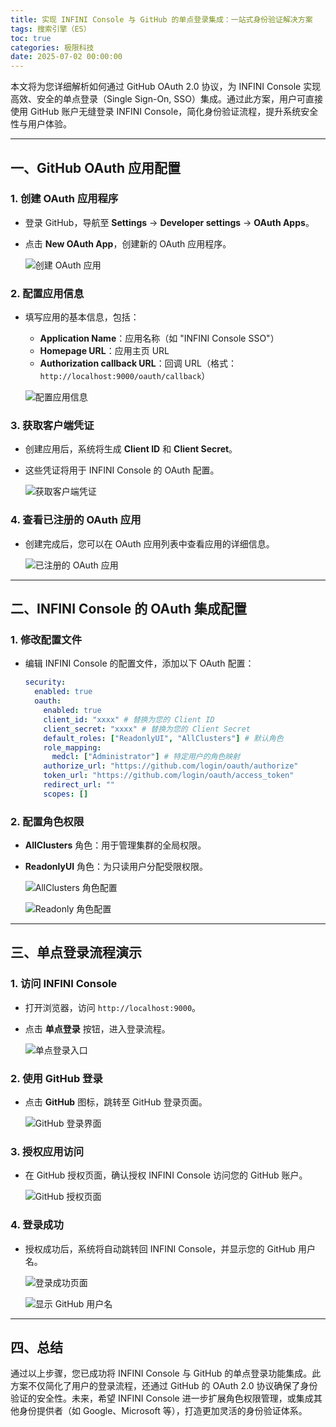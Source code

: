 ```yaml
---
title: 实现 INFINI Console 与 GitHub 的单点登录集成：一站式身份验证解决方案
tags: 搜索引擎（ES）
toc: true
categories: 极限科技
date: 2025-07-02 00:00:00
---
```


本文将为您详细解析如何通过 GitHub OAuth 2.0 协议，为 INFINI Console 实现高效、安全的单点登录（Single Sign-On, SSO）集成。通过此方案，用户可直接使用 GitHub 账户无缝登录 INFINI Console，简化身份验证流程，提升系统安全性与用户体验。

---

## 一、GitHub OAuth 应用配置

### 1. 创建 OAuth 应用程序

- 登录 GitHub，导航至 **Settings** -> **Developer settings** -> **OAuth Apps**。
- 点击 **New OAuth App**，创建新的 OAuth 应用程序。

  ![创建 OAuth 应用](https://i-blog.csdnimg.cn/img_convert/2b55471e441f7be84a64b56aaf5eefca.png)

### 2. 配置应用信息

- 填写应用的基本信息，包括：

  - **Application Name**：应用名称（如 "INFINI Console SSO"）
  - **Homepage URL**：应用主页 URL
  - **Authorization callback URL**：回调 URL（格式：`http://localhost:9000/oauth/callback`）

  ![配置应用信息](https://i-blog.csdnimg.cn/img_convert/09c482af58f80c6fbed95c365f5e69e7.png)

### 3. 获取客户端凭证

- 创建应用后，系统将生成 **Client ID** 和 **Client Secret**。
- 这些凭证将用于 INFINI Console 的 OAuth 配置。

  ![获取客户端凭证](https://i-blog.csdnimg.cn/img_convert/c74e049c38f998c1965513938b859656.png)

### 4. 查看已注册的 OAuth 应用

- 创建完成后，您可以在 OAuth 应用列表中查看应用的详细信息。

  ![已注册的 OAuth 应用](https://i-blog.csdnimg.cn/img_convert/c5b366939ab25fd22bfc2a7db66465eb.png)

---

## 二、INFINI Console 的 OAuth 集成配置

### 1. 修改配置文件

- 编辑 INFINI Console 的配置文件，添加以下 OAuth 配置：

  ```yaml
  security:
    enabled: true
    oauth:
      enabled: true
      client_id: "xxxx" # 替换为您的 Client ID
      client_secret: "xxxx" # 替换为您的 Client Secret
      default_roles: ["ReadonlyUI", "AllClusters"] # 默认角色
      role_mapping:
        medcl: ["Administrator"] # 特定用户的角色映射
      authorize_url: "https://github.com/login/oauth/authorize"
      token_url: "https://github.com/login/oauth/access_token"
      redirect_url: ""
      scopes: []
  ```

### 2. 配置角色权限

- **AllClusters** 角色：用于管理集群的全局权限。
- **ReadonlyUI** 角色：为只读用户分配受限权限。

  ![AllClusters 角色配置](https://i-blog.csdnimg.cn/img_convert/a66c8d089d3a123ee52f564187b18238.png)

  ![Readonly 角色配置](https://i-blog.csdnimg.cn/img_convert/22c5cbaad09ce16755d22c219a3f2418.png)

---

## 三、单点登录流程演示

### 1. 访问 INFINI Console

- 打开浏览器，访问 `http://localhost:9000`。
- 点击 **单点登录** 按钮，进入登录流程。

  ![单点登录入口](https://i-blog.csdnimg.cn/img_convert/dad06ed04e30d2a4fb0f13d09cc3e81d.png)

### 2. 使用 GitHub 登录

- 点击 **GitHub** 图标，跳转至 GitHub 登录页面。

  ![GitHub 登录界面](https://i-blog.csdnimg.cn/img_convert/b64cc1db411aaeb31502511873cb3322.png)

### 3. 授权应用访问

- 在 GitHub 授权页面，确认授权 INFINI Console 访问您的 GitHub 账户。

  ![GitHub 授权页面](https://i-blog.csdnimg.cn/img_convert/1ef73d2f3eac4e88369b76346e51cfe9.png)

### 4. 登录成功

- 授权成功后，系统将自动跳转回 INFINI Console，并显示您的 GitHub 用户名。

  ![登录成功页面](https://i-blog.csdnimg.cn/img_convert/d6c6bdf6c8899e1c5de5f6b80ac1d0d9.png)

  ![显示 GitHub 用户名](https://i-blog.csdnimg.cn/img_convert/e905f2a3f0bec0fa02473ddc413f0d0d.png)

---

## 四、总结

通过以上步骤，您已成功将 INFINI Console 与 GitHub 的单点登录功能集成。此方案不仅简化了用户的登录流程，还通过 GitHub 的 OAuth 2.0 协议确保了身份验证的安全性。未来，希望 INFINI Console 进一步扩展角色权限管理，或集成其他身份提供者（如 Google、Microsoft 等），打造更加灵活的身份验证体系。
